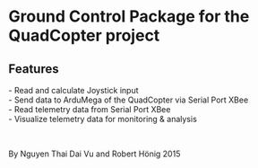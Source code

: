 <h1>Ground Control Package for the QuadCopter project</h1>
<h2>Features</h2>
<p>- Read and calculate Joystick input<br>
- Send data to ArduMega of the QuadCopter via Serial Port XBee<br>
- Read telemetry data from Serial Port XBee<br>
- Visualize telemetry data for monitoring & analysis</p><br>
<p>By Nguyen Thai Dai Vu and Robert H&ouml;nig 2015</p>
